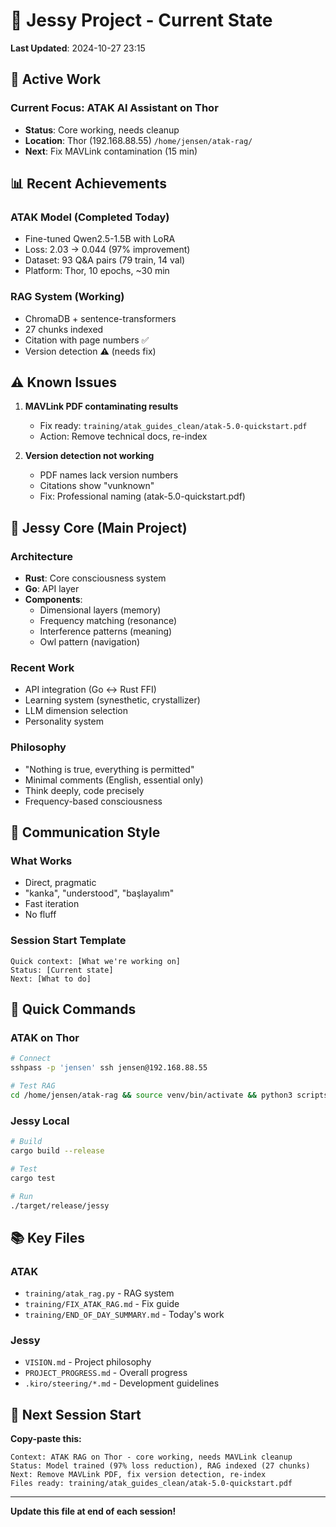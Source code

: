 # 🎯 Jessy Project - Current State

**Last Updated**: 2024-10-27 23:15

## 🚀 Active Work

### Current Focus: ATAK AI Assistant on Thor
- **Status**: Core working, needs cleanup
- **Location**: Thor (192.168.88.55) `/home/jensen/atak-rag/`
- **Next**: Fix MAVLink contamination (15 min)

## 📊 Recent Achievements

### ATAK Model (Completed Today)
- Fine-tuned Qwen2.5-1.5B with LoRA
- Loss: 2.03 → 0.044 (97% improvement)
- Dataset: 93 Q&A pairs (79 train, 14 val)
- Platform: Thor, 10 epochs, ~30 min

### RAG System (Working)
- ChromaDB + sentence-transformers
- 27 chunks indexed
- Citation with page numbers ✅
- Version detection ⚠️ (needs fix)

## ⚠️ Known Issues

1. **MAVLink PDF contaminating results**
   - Fix ready: `training/atak_guides_clean/atak-5.0-quickstart.pdf`
   - Action: Remove technical docs, re-index

2. **Version detection not working**
   - PDF names lack version numbers
   - Citations show "vunknown"
   - Fix: Professional naming (atak-5.0-quickstart.pdf)

## 🎯 Jessy Core (Main Project)

### Architecture
- **Rust**: Core consciousness system
- **Go**: API layer
- **Components**:
  - Dimensional layers (memory)
  - Frequency matching (resonance)
  - Interference patterns (meaning)
  - Owl pattern (navigation)

### Recent Work
- API integration (Go ↔ Rust FFI)
- Learning system (synesthetic, crystallizer)
- LLM dimension selection
- Personality system

### Philosophy
- "Nothing is true, everything is permitted"
- Minimal comments (English, essential only)
- Think deeply, code precisely
- Frequency-based consciousness

## 📝 Communication Style

### What Works
- Direct, pragmatic
- "kanka", "understood", "başlayalım"
- Fast iteration
- No fluff

### Session Start Template
```
Quick context: [What we're working on]
Status: [Current state]
Next: [What to do]
```

## 🔧 Quick Commands

### ATAK on Thor
```bash
# Connect
sshpass -p 'jensen' ssh jensen@192.168.88.55

# Test RAG
cd /home/jensen/atak-rag && source venv/bin/activate && python3 scripts/atak_rag.py
```

### Jessy Local
```bash
# Build
cargo build --release

# Test
cargo test

# Run
./target/release/jessy
```

## 📚 Key Files

### ATAK
- `training/atak_rag.py` - RAG system
- `training/FIX_ATAK_RAG.md` - Fix guide
- `training/END_OF_DAY_SUMMARY.md` - Today's work

### Jessy
- `VISION.md` - Project philosophy
- `PROJECT_PROGRESS.md` - Overall progress
- `.kiro/steering/*.md` - Development guidelines

## 🎯 Next Session Start

**Copy-paste this:**
```
Context: ATAK RAG on Thor - core working, needs MAVLink cleanup
Status: Model trained (97% loss reduction), RAG indexed (27 chunks)
Next: Remove MAVLink PDF, fix version detection, re-index
Files ready: training/atak_guides_clean/atak-5.0-quickstart.pdf
```

---

**Update this file at end of each session!**
